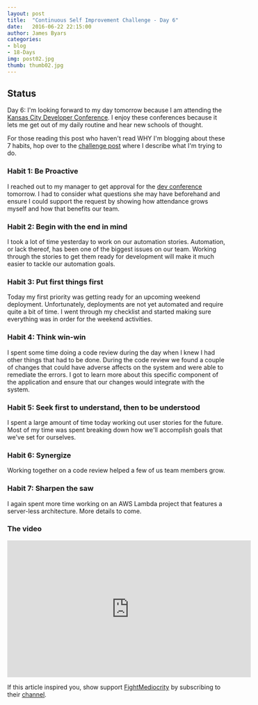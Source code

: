 ```yaml
---
layout: post
title:  "Continuous Self Improvement Challenge - Day 6"
date:   2016-06-22 22:15:00
author: James Byars
categories:
- blog
- 18-Days
img: post02.jpg
thumb: thumb02.jpg
---
```


## Status

Day 6: I'm looking forward to my day tomorrow because I am attending the [Kansas City Developer Conference][KCDC].  I enjoy these conferences because it lets me get out of my daily routine and hear new schools of thought.

For those reading this post who haven't read WHY I'm blogging about these 7 habits, hop over to the [challenge post][challenge_blog_post] where I describe what I'm trying to do.

### Habit 1: Be Proactive

I reached out to my manager to get approval for the [dev conference][KCDC] tomorrow.  I had to consider what questions she may have beforehand and ensure I could support the request by showing how attendance grows myself and how that benefits our team.

### Habit 2: Begin with the end in mind

I took a lot of time yesterday to work on our automation stories.  Automation, or lack thereof, has been one of the biggest issues on our team.  Working through the stories to get them ready for development will make it much easier to tackle our automation goals.

### Habit 3: Put first things first

Today my first priority was getting ready for an upcoming weekend deployment.  Unfortunately, deployments are not yet automated and require quite a bit of time.  I went through my checklist and started making sure everything was in order for the weekend activities.

### Habit 4: Think win-win

I spent some time doing a code review during the day when I knew I had other things that had to be done.  During the code review we found a couple of changes that could have adverse affects on the system and were able to remediate the errors.  I got to learn more about this specific component of the application and ensure that our changes would integrate with the system.

### Habit 5: Seek first to understand, then to be understood

I spent a large amount of time today working out user stories for the future.  Most of my time was spent breaking down how we'll accomplish goals that we've set for ourselves.

### Habit 6: Synergize

Working together on a code review helped a few of us team members grow.

### Habit 7: Sharpen the saw

I again spent more time working on an AWS Lambda project that features a server-less architecture.  More details to come.

### The video

<iframe width="560" height="315" src="https://www.youtube.com/embed/ktlTxC4QG8g" frameborder="0" allowfullscreen></iframe>

If this article inspired you, show support [FightMediocrity][author_page] by subscribing to their [channel][author_page].

[youtube_video]: https://goo.gl/ARHXRc
[author_page]: https://goo.gl/ZRAjft
[youtube_url]: https://www.youtube.com/
[challenge_blog_post]: /blog/18-days/continuous-self-improvement-challenge
[day_one_post]: https://ernesttech.github.io/blog/18-days/day-one
[KCDC]: http://www.kcdc.info/

